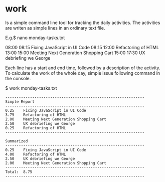 # work
Is a simple command line tool for tracking the daily activities. The activities are writen as simple lines in an ordinary  text file.

E.g.$ nano monday-tasks.txt

08:00 08:15 Fixing JavaScript in UI Code
08:15 12:00 Refactoring of HTML
13:00 15:00 Meeting Next Generation Shopping Cart
15:00 17:30 UX debriefing we George

Each line has a start and end time, followed by a description of the activity. To calculate the work of the whole day, simple issue following command in the console.

$ work monday-tasks.txt
```
--------------------------------------------------------------
Simple Report
--------------------------------------------------------------
0.25    Fixing JavaScript in UI Code
3.75    Refactoring of HTML
2.00    Meeting Next Generation Shopping Cart
2.50    UX debriefing we George
0.25    Refactoring of HTML
--------------------------------------------------------------

Summarized
--------------------------------------------------------------
0.25    Fixing JavaScript in UI Code
4.00    Refactoring of HTML
2.50    UX debriefing we George
2.00    Meeting Next Generation Shopping Cart
--------------------------------------------------------------
Total:  8.75
--------------------------------------------------------------
```
